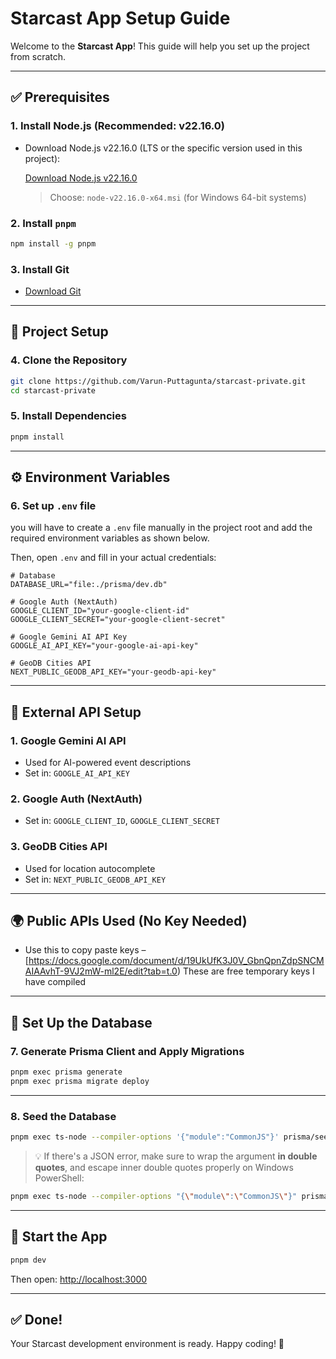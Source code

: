 # Starcast App Setup Guide

Welcome to the **Starcast App**! This guide will help you set up the project from scratch.

---

## ✅ Prerequisites

### 1. Install Node.js (Recommended: **v22.16.0**)

- Download Node.js v22.16.0 (LTS or the specific version used in this project):

  [Download Node.js v22.16.0](https://nodejs.org/dist/v22.16.0/)

  > Choose: `node-v22.16.0-x64.msi` (for Windows 64-bit systems)

### 2. Install `pnpm`

```bash
npm install -g pnpm
```

### 3. Install Git

- [Download Git](https://git-scm.com/downloads)

---

## 🔧 Project Setup

### 4. Clone the Repository

```bash
git clone https://github.com/Varun-Puttagunta/starcast-private.git
cd starcast-private
```

### 5. Install Dependencies

```bash
pnpm install
```

---

## ⚙️ Environment Variables

### 6. Set up `.env` file

you will have to create a `.env` file manually in the project root and add the required environment variables as shown below.

Then, open `.env` and fill in your actual credentials:

```env
# Database
DATABASE_URL="file:./prisma/dev.db"

# Google Auth (NextAuth)
GOOGLE_CLIENT_ID="your-google-client-id"
GOOGLE_CLIENT_SECRET="your-google-client-secret"

# Google Gemini AI API Key
GOOGLE_AI_API_KEY="your-google-ai-api-key"

# GeoDB Cities API
NEXT_PUBLIC_GEODB_API_KEY="your-geodb-api-key"
```

---

## 🔑 External API Setup

### 1. **Google Gemini AI API**
- Used for AI-powered event descriptions
- Set in: `GOOGLE_AI_API_KEY`

### 2. **Google Auth (NextAuth)**
- Set in: `GOOGLE_CLIENT_ID`, `GOOGLE_CLIENT_SECRET`

### 3. **GeoDB Cities API**
- Used for location autocomplete
- Set in: `NEXT_PUBLIC_GEODB_API_KEY`

---

## 🌍 Public APIs Used (No Key Needed)

- Use this to copy paste keys – [https://docs.google.com/document/d/19UkUfK3J0V_GbnQpnZdpSNCMAIAAvhT-9VJ2mW-ml2E/edit?tab=t.0)
These are free temporary keys I have compiled

---

## 🧱 Set Up the Database

### 7. Generate Prisma Client and Apply Migrations

```bash
pnpm exec prisma generate
pnpm exec prisma migrate deploy
```

---

### 8. Seed the Database

```bash
pnpm exec ts-node --compiler-options '{"module":"CommonJS"}' prisma/seed.ts
```

> 💡 If there's a JSON error, make sure to wrap the argument **in double quotes**, and escape inner double quotes properly on Windows PowerShell:
```bash
pnpm exec ts-node --compiler-options "{\"module\":\"CommonJS\"}" prisma/seed.ts
```

---

## 🚀 Start the App

```bash
pnpm dev
```

Then open: [http://localhost:3000](http://localhost:3000)

---

## ✅ Done!

Your Starcast development environment is ready. Happy coding! 🚀
